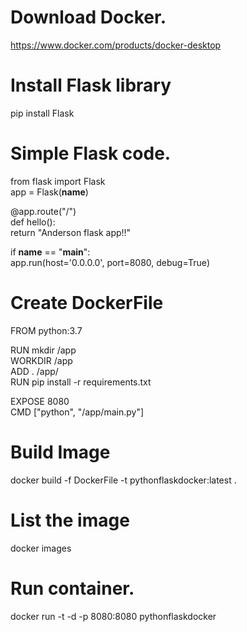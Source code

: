 # Download Docker.<br>
https://www.docker.com/products/docker-desktop<br>

# Install Flask library<br>
pip install Flask<br>


# Simple Flask code.<br>

from flask import Flask<br>
app = Flask(__name__)<br>

@app.route("/") <br>
def hello():<br>
    return "Anderson flask app!!"<br>

if __name__ == "__main__":<br>
    app.run(host='0.0.0.0', port=8080, debug=True)<br>
    
    
    
# Create DockerFile<br>

FROM python:3.7<br>

RUN mkdir /app <br>
WORKDIR /app <br>
ADD . /app/ <br>
RUN pip install -r requirements.txt <br>

EXPOSE 8080 <br> 
CMD ["python", "/app/main.py"] <br>



# Build Image<br>
docker build -f DockerFile -t pythonflaskdocker:latest .<br>

# List the image<br>
docker images<br>

# Run container.<br>
docker run -t -d -p 8080:8080 pythonflaskdocker<br>

